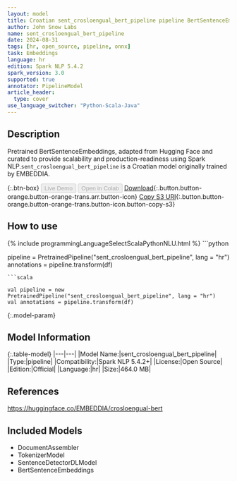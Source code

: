 ```yaml
---
layout: model
title: Croatian sent_crosloengual_bert_pipeline pipeline BertSentenceEmbeddings from EMBEDDIA
author: John Snow Labs
name: sent_crosloengual_bert_pipeline
date: 2024-08-31
tags: [hr, open_source, pipeline, onnx]
task: Embeddings
language: hr
edition: Spark NLP 5.4.2
spark_version: 3.0
supported: true
annotator: PipelineModel
article_header:
  type: cover
use_language_switcher: "Python-Scala-Java"
---
```


## Description

Pretrained BertSentenceEmbeddings, adapted from Hugging Face and curated to provide scalability and production-readiness using Spark NLP.`sent_crosloengual_bert_pipeline` is a Croatian model originally trained by EMBEDDIA.

{:.btn-box}
<button class="button button-orange" disabled>Live Demo</button>
<button class="button button-orange" disabled>Open in Colab</button>
[Download](https://s3.amazonaws.com/auxdata.johnsnowlabs.com/public/models/sent_crosloengual_bert_pipeline_hr_5.4.2_3.0_1725121085096.zip){:.button.button-orange.button-orange-trans.arr.button-icon}
[Copy S3 URI](s3://auxdata.johnsnowlabs.com/public/models/sent_crosloengual_bert_pipeline_hr_5.4.2_3.0_1725121085096.zip){:.button.button-orange.button-orange-trans.button-icon.button-copy-s3}

## How to use



<div class="tabs-box" markdown="1">
{% include programmingLanguageSelectScalaPythonNLU.html %}
```python

pipeline = PretrainedPipeline("sent_crosloengual_bert_pipeline", lang = "hr")
annotations =  pipeline.transform(df)   

```
```scala

val pipeline = new PretrainedPipeline("sent_crosloengual_bert_pipeline", lang = "hr")
val annotations = pipeline.transform(df)

```
</div>

{:.model-param}
## Model Information

{:.table-model}
|---|---|
|Model Name:|sent_crosloengual_bert_pipeline|
|Type:|pipeline|
|Compatibility:|Spark NLP 5.4.2+|
|License:|Open Source|
|Edition:|Official|
|Language:|hr|
|Size:|464.0 MB|

## References

https://huggingface.co/EMBEDDIA/crosloengual-bert

## Included Models

- DocumentAssembler
- TokenizerModel
- SentenceDetectorDLModel
- BertSentenceEmbeddings